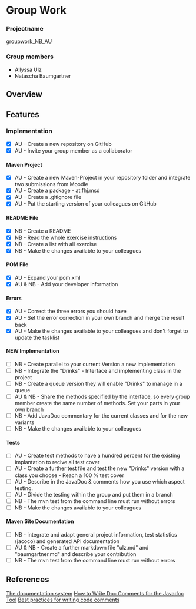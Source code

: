 # Group Work
### Projectname
[groupwork_NB_AU](https://github.com/AllyssaUlz/groupwork_NB_AU.git)

### Group members
* Allyssa Ulz
* Natascha Baumgartner

## Overview
## Features
### Implementation
- [x] AU - Create a new repository on GitHub
- [x] AU - Invite your group member as a collaborator

#### Maven Project
- [x] AU - Create a new Maven-Project in your repository folder and integrate two submissions from Moodle
- [x] AU - Create a package - at.fhj.msd
- [x] AU - Create a .gitignore file
- [x] AU - Put the starting version of your colleagues on GitHub

#### README File
- [x] NB - Create a README
- [x] NB - Read the whole exercise instructions
- [x] NB - Create a list with all exercise
- [x] NB - Make the changes available to your colleagues

#### POM File
- [x] AU - Expand your pom.xml
- [x] AU & NB - Add your developer information

#### Errors
- [x] AU - Correct the three errors you should have
- [x] AU - Set the error correction in your own branch and merge the result back
- [x] AU - Make the changes available to your colleagues and don't forget to update the tasklist

#### NEW Implementation
- [ ] NB - Create parallel to your current Version a new implementation
- [ ] NB - Integrate the "Drinks" - Interface and implementing class in the project
- [ ] NB - Create a queue version they will enable "Drinks" to manage in a queue
- [ ] AU & NB - Share the methods specified by the interface, so every group member create the same number of methods. Set your parts in your own branch
- [ ] NB - Add JavaDoc commentary for the current classes and for the new variants
- [ ] NB - Make the changes available to your colleagues

#### Tests
- [ ] AU - Create test methods to have a hundred percent for the existing implantation to recive all test cover
- [ ] AU - Create a further test file and test the new "Drinks" version with a class you choose - Reach a 100 % test cover
- [ ] AU - Describe in the JavaDoc & comments how you use which aspect testing.
- [ ] AU - Divide the testing within the group and put them in a branch
- [ ] NB - The mvn test from the command line must run without errors
- [ ] NB - Make the changes available to your colleagues

#### Maven Site Documentation

- [ ] NB - integrate and adapt general project information, test statistics (jacoco) and generated API documentation
- [ ] AU & NB - Create a further markdown file "ulz.md" and "baumgartner.md" and describe your contribution
- [ ] NB - The mvn test from the command line must run without errors

## References
[The documentation system](https://documentation.divio.com/)
[How to Write Doc Comments for the Javadoc Tool](https://www.oracle.com/technical-resources/articles/java/javadoc-tool.html)
[Best practices for writing code comments](https://stackoverflow.blog/2021/12/23/best-practices-for-writing-code-comments/)